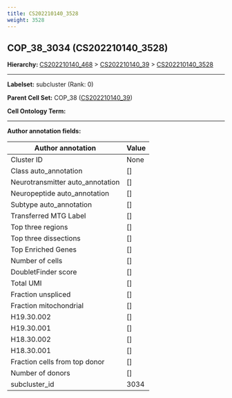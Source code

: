 ```yaml
---
title: CS202210140_3528
weight: 3528
---
```

## COP_38_3034 (CS202210140_3528)
<b>Hierarchy: </b>
[CS202210140_468](https://purl.brain-bican.org/taxonomy/CS202210140#CS202210140_468) >
[CS202210140_39](https://purl.brain-bican.org/taxonomy/CS202210140#CS202210140_39) >
[CS202210140_3528](https://purl.brain-bican.org/taxonomy/CS202210140#CS202210140_3528)

---


**Labelset:** subcluster (Rank: 0)

**Parent Cell Set:** COP_38 ([CS202210140_39](https://purl.brain-bican.org/taxonomy/CS202210140#CS202210140_39))



**Cell Ontology Term:** 

[MARKER GENES.]: #


---

[TRANSFERRED ANNOTATIONS.]: #


[AUTHOR ANNOTATION FIELDS.]: #


**Author annotation fields:**

| Author annotation | Value |
|-------------------|-------|
|Cluster ID|None|
|Class auto_annotation|[]|
|Neurotransmitter auto_annotation|[]|
|Neuropeptide auto_annotation|[]|
|Subtype auto_annotation|[]|
|Transferred MTG Label|[]|
|Top three regions|[]|
|Top three dissections|[]|
|Top Enriched Genes|[]|
|Number of cells|[]|
|DoubletFinder score|[]|
|Total UMI|[]|
|Fraction unspliced|[]|
|Fraction mitochondrial|[]|
|H19.30.002|[]|
|H19.30.001|[]|
|H18.30.002|[]|
|H18.30.001|[]|
|Fraction cells from top donor|[]|
|Number of donors|[]|
|subcluster_id|3034|
